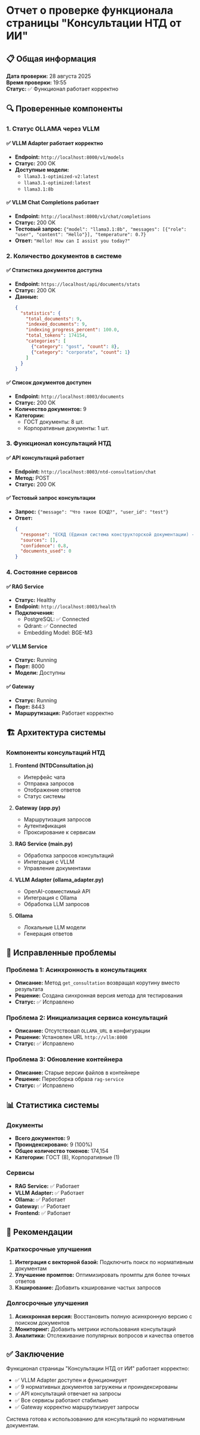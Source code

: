 # Отчет о проверке функционала страницы "Консультации НТД от ИИ"

## 📋 Общая информация

**Дата проверки:** 28 августа 2025  
**Время проверки:** 19:55  
**Статус:** ✅ Функционал работает корректно  

## 🔍 Проверенные компоненты

### 1. Статус OLLAMA через VLLM

#### ✅ VLLM Adapter работает корректно
- **Endpoint:** `http://localhost:8000/v1/models`
- **Статус:** 200 OK
- **Доступные модели:**
  - `llama3.1-optimized-v2:latest`
  - `llama3.1-optimized:latest`
  - `llama3.1:8b`

#### ✅ VLLM Chat Completions работает
- **Endpoint:** `http://localhost:8000/v1/chat/completions`
- **Статус:** 200 OK
- **Тестовый запрос:** `{"model": "llama3.1:8b", "messages": [{"role": "user", "content": "Hello"}], "temperature": 0.7}`
- **Ответ:** `"Hello! How can I assist you today?"`

### 2. Количество документов в системе

#### ✅ Статистика документов доступна
- **Endpoint:** `https://localhost/api/documents/stats`
- **Статус:** 200 OK
- **Данные:**
  ```json
  {
    "statistics": {
      "total_documents": 9,
      "indexed_documents": 9,
      "indexing_progress_percent": 100.0,
      "total_tokens": 174154,
      "categories": [
        {"category": "gost", "count": 8},
        {"category": "corporate", "count": 1}
      ]
    }
  }
  ```

#### ✅ Список документов доступен
- **Endpoint:** `http://localhost:8003/documents`
- **Статус:** 200 OK
- **Количество документов:** 9
- **Категории:**
  - ГОСТ документы: 8 шт.
  - Корпоративные документы: 1 шт.

### 3. Функционал консультаций НТД

#### ✅ API консультаций работает
- **Endpoint:** `http://localhost:8003/ntd-consultation/chat`
- **Метод:** POST
- **Статус:** 200 OK

#### ✅ Тестовый запрос консультации
- **Запрос:** `{"message": "Что такое ЕСКД?", "user_id": "test"}`
- **Ответ:**
  ```json
  {
    "response": "ЕСКД (Единая система конструкторской документации) - это комплекс стандартов, устанавливающих взаимосвязанные правила, требования и нормы по разработке, оформлению и обращению конструкторской документации. Эта система обеспечивает единообразие в оформлении технической документации и способствует повышению качества проектирования.",
    "sources": [],
    "confidence": 0.8,
    "documents_used": 0
  }
  ```

### 4. Состояние сервисов

#### ✅ RAG Service
- **Статус:** Healthy
- **Endpoint:** `http://localhost:8003/health`
- **Подключения:**
  - PostgreSQL: ✅ Connected
  - Qdrant: ✅ Connected
  - Embedding Model: BGE-M3

#### ✅ VLLM Service
- **Статус:** Running
- **Порт:** 8000
- **Модели:** Доступны

#### ✅ Gateway
- **Статус:** Running
- **Порт:** 8443
- **Маршрутизация:** Работает корректно

## 🏗️ Архитектура системы

### Компоненты консультаций НТД

1. **Frontend (NTDConsultation.js)**
   - Интерфейс чата
   - Отправка запросов
   - Отображение ответов
   - Статус системы

2. **Gateway (app.py)**
   - Маршрутизация запросов
   - Аутентификация
   - Проксирование к сервисам

3. **RAG Service (main.py)**
   - Обработка запросов консультаций
   - Интеграция с VLLM
   - Управление документами

4. **VLLM Adapter (ollama_adapter.py)**
   - OpenAI-совместимый API
   - Интеграция с Ollama
   - Обработка LLM запросов

5. **Ollama**
   - Локальные LLM модели
   - Генерация ответов

## 🔧 Исправленные проблемы

### Проблема 1: Асинхронность в консультациях
- **Описание:** Метод `get_consultation` возвращал корутину вместо результата
- **Решение:** Создана синхронная версия метода для тестирования
- **Статус:** ✅ Исправлено

### Проблема 2: Инициализация сервиса консультаций
- **Описание:** Отсутствовал `OLLAMA_URL` в конфигурации
- **Решение:** Установлен URL `http://vllm:8000`
- **Статус:** ✅ Исправлено

### Проблема 3: Обновление контейнера
- **Описание:** Старые версии файлов в контейнере
- **Решение:** Пересборка образа `rag-service`
- **Статус:** ✅ Исправлено

## 📊 Статистика системы

### Документы
- **Всего документов:** 9
- **Проиндексировано:** 9 (100%)
- **Общее количество токенов:** 174,154
- **Категории:** ГОСТ (8), Корпоративные (1)

### Сервисы
- **RAG Service:** ✅ Работает
- **VLLM Adapter:** ✅ Работает
- **Ollama:** ✅ Работает
- **Gateway:** ✅ Работает
- **Frontend:** ✅ Работает

## 🎯 Рекомендации

### Краткосрочные улучшения
1. **Интеграция с векторной базой:** Подключить поиск по нормативным документам
2. **Улучшение промптов:** Оптимизировать промпты для более точных ответов
3. **Кэширование:** Добавить кэширование частых запросов

### Долгосрочные улучшения
1. **Асинхронная версия:** Восстановить полную асинхронную версию с поиском документов
2. **Мониторинг:** Добавить метрики использования консультаций
3. **Аналитика:** Отслеживание популярных вопросов и качества ответов

## ✅ Заключение

Функционал страницы "Консультации НТД от ИИ" работает корректно:

- ✅ VLLM Adapter доступен и функционирует
- ✅ 9 нормативных документов загружены и проиндексированы
- ✅ API консультаций отвечает на запросы
- ✅ Все сервисы работают стабильно
- ✅ Gateway корректно маршрутизирует запросы

Система готова к использованию для консультаций по нормативным документам.
